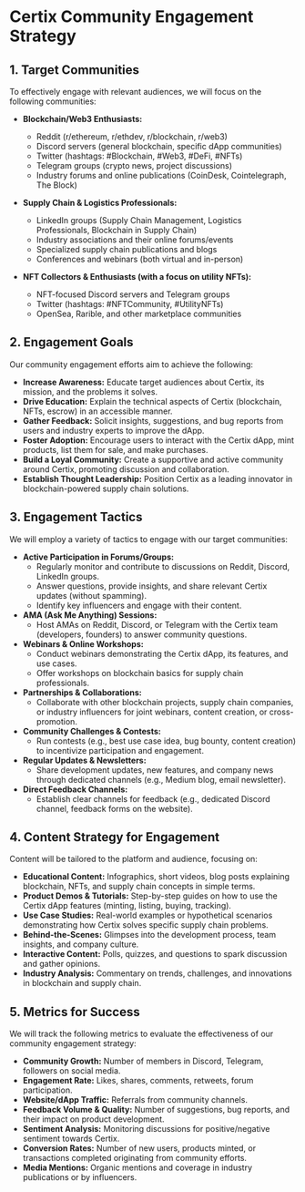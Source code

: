 # Certix Community Engagement Strategy

## 1. Target Communities

To effectively engage with relevant audiences, we will focus on the following communities:

*   **Blockchain/Web3 Enthusiasts:**
    *   Reddit (r/ethereum, r/ethdev, r/blockchain, r/web3)
    *   Discord servers (general blockchain, specific dApp communities)
    *   Twitter (hashtags: #Blockchain, #Web3, #DeFi, #NFTs)
    *   Telegram groups (crypto news, project discussions)
    *   Industry forums and online publications (CoinDesk, Cointelegraph, The Block)

*   **Supply Chain & Logistics Professionals:**
    *   LinkedIn groups (Supply Chain Management, Logistics Professionals, Blockchain in Supply Chain)
    *   Industry associations and their online forums/events
    *   Specialized supply chain publications and blogs
    *   Conferences and webinars (both virtual and in-person)

*   **NFT Collectors & Enthusiasts (with a focus on utility NFTs):**
    *   NFT-focused Discord servers and Telegram groups
    *   Twitter (hashtags: #NFTCommunity, #UtilityNFTs)
    *   OpenSea, Rarible, and other marketplace communities

## 2. Engagement Goals

Our community engagement efforts aim to achieve the following:

*   **Increase Awareness:** Educate target audiences about Certix, its mission, and the problems it solves.
*   **Drive Education:** Explain the technical aspects of Certix (blockchain, NFTs, escrow) in an accessible manner.
*   **Gather Feedback:** Solicit insights, suggestions, and bug reports from users and industry experts to improve the dApp.
*   **Foster Adoption:** Encourage users to interact with the Certix dApp, mint products, list them for sale, and make purchases.
*   **Build a Loyal Community:** Create a supportive and active community around Certix, promoting discussion and collaboration.
*   **Establish Thought Leadership:** Position Certix as a leading innovator in blockchain-powered supply chain solutions.

## 3. Engagement Tactics

We will employ a variety of tactics to engage with our target communities:

*   **Active Participation in Forums/Groups:**
    *   Regularly monitor and contribute to discussions on Reddit, Discord, LinkedIn groups.
    *   Answer questions, provide insights, and share relevant Certix updates (without spamming).
    *   Identify key influencers and engage with their content.
*   **AMA (Ask Me Anything) Sessions:**
    *   Host AMAs on Reddit, Discord, or Telegram with the Certix team (developers, founders) to answer community questions.
*   **Webinars & Online Workshops:**
    *   Conduct webinars demonstrating the Certix dApp, its features, and use cases.
    *   Offer workshops on blockchain basics for supply chain professionals.
*   **Partnerships & Collaborations:**
    *   Collaborate with other blockchain projects, supply chain companies, or industry influencers for joint webinars, content creation, or cross-promotion.
*   **Community Challenges & Contests:**
    *   Run contests (e.g., best use case idea, bug bounty, content creation) to incentivize participation and engagement.
*   **Regular Updates & Newsletters:**
    *   Share development updates, new features, and company news through dedicated channels (e.g., Medium blog, email newsletter).
*   **Direct Feedback Channels:**
    *   Establish clear channels for feedback (e.g., dedicated Discord channel, feedback forms on the website).

## 4. Content Strategy for Engagement

Content will be tailored to the platform and audience, focusing on:

*   **Educational Content:** Infographics, short videos, blog posts explaining blockchain, NFTs, and supply chain concepts in simple terms.
*   **Product Demos & Tutorials:** Step-by-step guides on how to use the Certix dApp features (minting, listing, buying, tracking).
*   **Use Case Studies:** Real-world examples or hypothetical scenarios demonstrating how Certix solves specific supply chain problems.
*   **Behind-the-Scenes:** Glimpses into the development process, team insights, and company culture.
*   **Interactive Content:** Polls, quizzes, and questions to spark discussion and gather opinions.
*   **Industry Analysis:** Commentary on trends, challenges, and innovations in blockchain and supply chain.

## 5. Metrics for Success

We will track the following metrics to evaluate the effectiveness of our community engagement strategy:

*   **Community Growth:** Number of members in Discord, Telegram, followers on social media.
*   **Engagement Rate:** Likes, shares, comments, retweets, forum participation.
*   **Website/dApp Traffic:** Referrals from community channels.
*   **Feedback Volume & Quality:** Number of suggestions, bug reports, and their impact on product development.
*   **Sentiment Analysis:** Monitoring discussions for positive/negative sentiment towards Certix.
*   **Conversion Rates:** Number of new users, products minted, or transactions completed originating from community efforts.
*   **Media Mentions:** Organic mentions and coverage in industry publications or by influencers.